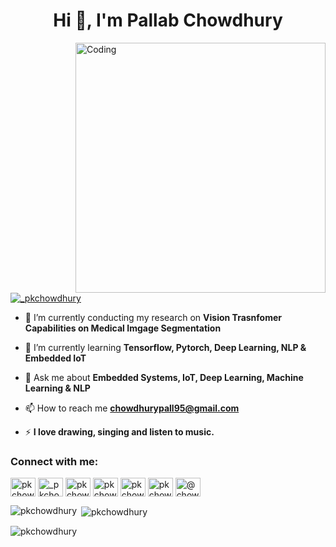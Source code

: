 <h1 align="center">Hi 👋, I'm Pallab Chowdhury</h1>
<!-- <h3 align="center">I am a lecturer and researcher in CSE department of Varendra University with a huge love for machine learning, deep learning, computer vision, NLP, embedded systems, the Internet of Things, and firmware development. Currently, I'm open to work and research opportunities.</h3> -->

<img align="right" alt="Coding" width="400" src="https://dreamziot.com/wp-content/uploads/2018/07/ai-iot-home-1b.gif">

<p align="left"> <a href="https://twitter.com/_pkchowdhury" target="blank"><img src="https://img.shields.io/twitter/follow/_pkchowdhury?logo=twitter&style=for-the-badge" alt="_pkchowdhury" /></a> </p>

- 🔭 I’m currently conducting my research on **Vision Trasnfomer Capabilities on Medical Imgage Segmentation**

- 🌱 I’m currently learning **Tensorflow, Pytorch, Deep Learning, NLP & Embedded IoT**

- 💬 Ask me about **Embedded Systems, IoT, Deep Learning, Machine Learning & NLP**

- 📫 How to reach me **chowdhurypall95@gmail.com**

- ⚡ **I love drawing, singing and listen to music.**

<h3 align="left">Connect with me:</h3>
<p align="left">
<a href="https://dev.to/pkchowdhury" target="blank"><img align="center" src="https://raw.githubusercontent.com/rahuldkjain/github-profile-readme-generator/master/src/images/icons/Social/devto.svg" alt="pkchowdhury" height="30" width="40" /></a>
<a href="https://twitter.com/_pkchowdhury" target="blank"><img align="center" src="https://raw.githubusercontent.com/rahuldkjain/github-profile-readme-generator/master/src/images/icons/Social/twitter.svg" alt="_pkchowdhury" height="30" width="40" /></a>
<a href="https://kaggle.com/pkchowdhury" target="blank"><img align="center" src="https://raw.githubusercontent.com/rahuldkjain/github-profile-readme-generator/master/src/images/icons/Social/kaggle.svg" alt="pkchowdhury" height="30" width="40" /></a>
<a href="https://fb.com/pkchowdhury95" target="blank"><img align="center" src="https://raw.githubusercontent.com/rahuldkjain/github-profile-readme-generator/master/src/images/icons/Social/facebook.svg" alt="pkchowdhury95" height="30" width="40" /></a>
<a href="https://www.hackerrank.com/pkchowdhury" target="blank"><img align="center" src="https://raw.githubusercontent.com/rahuldkjain/github-profile-readme-generator/master/src/images/icons/Social/hackerrank.svg" alt="pkchowdhury" height="30" width="40" /></a>
<a href="https://www.leetcode.com/pkchowdhury" target="blank"><img align="center" src="https://raw.githubusercontent.com/rahuldkjain/github-profile-readme-generator/master/src/images/icons/Social/leet-code.svg" alt="pkchowdhury" height="30" width="40" /></a>
<a href="https://www.hackerearth.com/@chowdhurypall95" target="blank"><img align="center" src="https://raw.githubusercontent.com/rahuldkjain/github-profile-readme-generator/master/src/images/icons/Social/hackerearth.svg" alt="@chowdhurypall95" height="30" width="40" /></a>
</p>


<p><img align="left" src="https://github-readme-stats.vercel.app/api/top-langs?username=pkchowdhury&show_icons=true&locale=en&layout=compact" alt="pkchowdhury" /></p>

<p>&nbsp;<img align="center" src="https://github-readme-stats.vercel.app/api?username=pkchowdhury&show_icons=true&locale=en" alt="pkchowdhury" /></p>

<p><img align="center" src="https://github-readme-streak-stats.herokuapp.com/?user=pkchowdhury&" alt="pkchowdhury" /></p>

